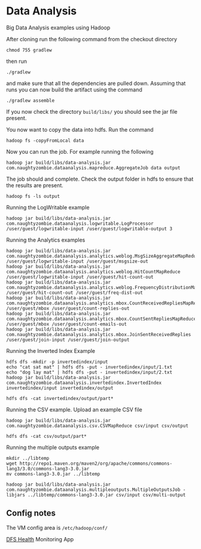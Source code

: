 # Data Analysis

Big Data Analysis examples using Hadoop

After cloning run the following command from the checkout directory

    chmod 755 gradlew
    
then run

    ./gradlew
    
and make sure that all the dependencies are pulled down. Assuming that runs you can now build the artifact using the command

    ./gradlew assemble
    
If you now check the directory `build/libs/` you should see the jar file present.  

You now want to copy the data into hdfs. Run the command

    hadoop fs -copyFromLocal data
    
Now you can run the job. For example running the following

    hadoop jar build/libs/data-analysis.jar com.naughtyzombie.dataanalysis.mapreduce.AggregateJob data output
    
The job should and complete. Check the output folder in hdfs to ensure that the results are present.

    hadoop fs -ls output
    
Running the LogWritable example

    hadoop jar build/libs/data-analysis.jar com.naughtyzombie.dataanalysis.logwritable.LogProcessor /user/guest/logwritable-input /user/guest/logwritable-output 3
    
Running the Analytics examples

    hadoop jar build/libs/data-analysis.jar com.naughtyzombie.dataanalysis.analytics.weblog.MsgSizeAggregateMapReduce /user/guest/logwritable-input /user/guest/msgsize-out
    hadoop jar build/libs/data-analysis.jar com.naughtyzombie.dataanalysis.analytics.weblog.HitCountMapReduce /user/guest/logwritable-input /user/guest/hit-count-out
    hadoop jar build/libs/data-analysis.jar com.naughtyzombie.dataanalysis.analytics.weblog.FrequencyDistributionMapReduce /user/guest/hit-count-out /user/guest/freq-dist-out
    hadoop jar build/libs/data-analysis.jar com.naughtyzombie.dataanalysis.analytics.mbox.CountReceivedRepliesMapReduce /user/guest/mbox /user/guest/count-replies-out
    hadoop jar build/libs/data-analysis.jar com.naughtyzombie.dataanalysis.analytics.mbox.CountSentRepliesMapReduce /user/guest/mbox /user/guest/count-emails-out
    hadoop jar build/libs/data-analysis.jar com.naughtyzombie.dataanalysis.analytics.mbox.JoinSentReceivedReplies /user/guest/join-input /user/guest/join-output
    
Running the Inverted Index Example

    hdfs dfs -mkdir -p invertedindex/input
    echo "cat sat mat" | hdfs dfs -put - invertedindex/input/1.txt
    echo "dog lay mat" | hdfs dfs -put - invertedindex/input/2.txt
    hadoop jar build/libs/data-analysis.jar com.naughtyzombie.dataanalysis.invertedindex.InvertedIndex invertedindex/input invertedindex/output
    
    hdfs dfs -cat invertedindex/output/part*
    
Running the CSV example. Upload an example CSV file

    hadoop jar build/libs/data-analysis.jar com.naughtyzombie.dataanalysis.csv.CSVMapReduce csv/input csv/output
    
    hdfs dfs -cat csv/output/part*

Running the multiple outputs example

    mkdir ../libtemp
    wget http://repo1.maven.org/maven2/org/apache/commons/commons-lang3/3.0/commons-lang3-3.0.jar
    mv commons-lang3-3.0.jar ../libtemp
    
    hadoop jar build/libs/data-analysis.jar com.naughtyzombie.dataanalysis.multipleoutputs.MultipleOutputsJob -libjars ../libtemp/commons-lang3-3.0.jar csv/input csv/multi-output
    
## Config notes

The VM config area is `/etc/hadoop/conf/`

[DFS Health](http://192.168.0.10:50070/dfshealth.jsp) Monitoring App

